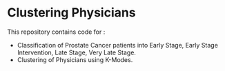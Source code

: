 # Clustering Physicians

This repository contains code for :
* Classification of Prostate Cancer patients into Early Stage, Early Stage Intervention, Late Stage, Very Late Stage.
* Clustering of Physicians using K-Modes.

